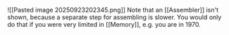 ![[Pasted image 20250923202345.png]]
Note that an [[Assembler]] isn't shown, because a separate step for assembling is slower. You would only do that if you were very limited in [[Memory]], e.g. you are in 1970.